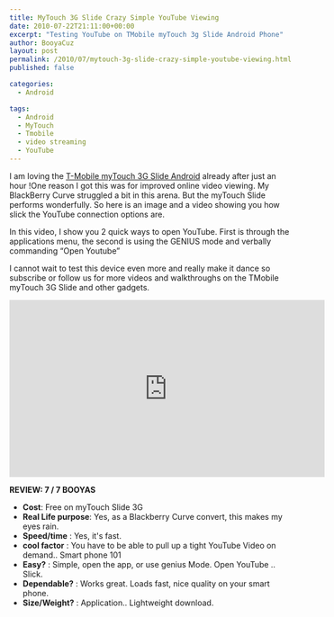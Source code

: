 ```yaml
---
title: MyTouch 3G Slide Crazy Simple YouTube Viewing
date: 2010-07-22T21:11:00+00:00
excerpt: "Testing YouTube on TMobile myTouch 3g Slide Android Phone"
author: BooyaCuz
layout: post
permalink: /2010/07/mytouch-3g-slide-crazy-simple-youtube-viewing.html
published: false

categories:
  - Android

tags:
  - Android
  - MyTouch
  - Tmobile
  - video streaming
  - YouTube
---
```

I am loving the [T-Mobile myTouch 3G Slide Android](http://amzn.to/2f6xkRZ) already after just an hour !One reason I got this was for improved online video viewing. My BlackBerry Curve struggled a bit in this arena. But the myTouch Slide performs wonderfully. So here is an image and a video showing you how slick the YouTube connection options are.

In this video, I show you 2 quick ways to open YouTube. First is through the applications menu, the second is using the GENIUS mode and verbally commanding &#8220;Open Youtube&#8221;

I cannot wait to test this device even more and really make it dance so subscribe or follow us for more videos and walkthroughs on the TMobile myTouch 3G Slide and other gadgets.
<iframe width="560" height="315" src="https://www.youtube.com/embed/iyZxHqGsUQg" frameborder="0" allowfullscreen></iframe>
  
<strong>REVIEW: 7 / 7 BOOYAS</strong>
    
 * **Cost**: Free on myTouch Slide 3G
 * **Real Life purpose**: Yes, as a Blackberry Curve convert, this makes my eyes rain.
 * **Speed/time** : Yes, it's fast.
 * **cool factor** : You have to be able to pull up a tight YouTube Video on demand.. Smart phone 101
 * **Easy?** : Simple, open the app, or use genius Mode. Open YouTube .. Slick.
 * **Dependable?** : Works great. Loads fast, nice quality on your smart phone.
 * **Size/Weight?** : Application.. Lightweight download.
